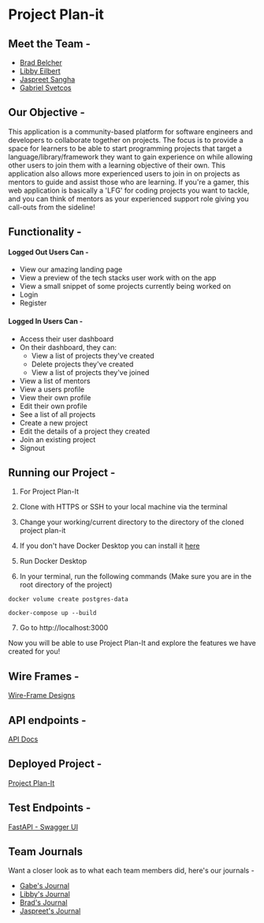 # Project Plan-it


## Meet the Team -

- [Brad Belcher](https://gitlab.com/bradlis13)
- [Libby Eilbert](https://gitlab.com/libbyeilbert)
- [Jaspreet Sangha](https://gitlab.com/IamYorye)
- [Gabriel Svetcos](https://gitlab.com/Gsvetcos)


## Our Objective -

This application is a community-based platform for software engineers and developers to collaborate together on projects. The focus is to provide a space for learners to be able to start programming projects that target a language/library/framework they want to gain experience on while allowing other users to join them with a learning objective of their own. This application also allows more experienced users to join in on projects as mentors to guide and assist those who are learning. If you're a gamer, this web application is basically a 'LFG' for coding projects you want to tackle, and you can think of mentors as your experienced support role giving you call-outs from the sideline!

## Functionality -
#### Logged Out Users Can -
- View our amazing landing page
- View a preview of the tech stacks user work with on the app
- View a small snippet of some projects currently being worked on
- Login
- Register

#### Logged In Users Can -
- Access their user dashboard
- On their dashboard, they can:
    - View a list of projects they've created
    - Delete projects they've created
    - View a list of projects they've joined
- View a list of mentors
- View a users profile
- View their own profile
- Edit their own profile
- See a list of all projects
- Create a new project
- Edit the details of a project they created
- Join an existing project
- Signout

## Running our Project -

1. For Project Plan-It

2. Clone with HTTPS or SSH to your local machine via the terminal

3. Change your working/current directory to the directory of the cloned project plan-it

4. If you don't have Docker Desktop you can install it [here](https://www.docker.com/products/docker-desktop/)

5. Run Docker Desktop

6. In your terminal, run the following commands (Make sure you are in the root directory of the project)
```
docker volume create postgres-data

docker-compose up --build
```
7. Go to http://localhost:3000

Now you will be able to use Project Plan-It and explore the features we have created for you!


## Wire Frames -

[Wire-Frame Designs](/docs/wireframes.md)

## API endpoints -

[API Docs](/docs/API_Endpoints.md)

## Deployed Project -

[Project Plan-It](https://planiteers.gitlab.io/project-plan-it/)

## Test Endpoints -

[FastAPI - Swagger UI](https://may-11-pt-planiteersapi.mod3projects.com/docs)

## Team Journals

Want a closer look as to what each team members did, here's our journals -

- [Gabe's Journal](/journals/Gabriel_Svetcos.md)
- [Libby's Journal](/journals/libby_eilbert.md)
- [Brad's Journal](/journals/Bradley_Belcher.MD)
- [Jaspreet's Journal](/journals/JASPREET_SANGHA.MD)
